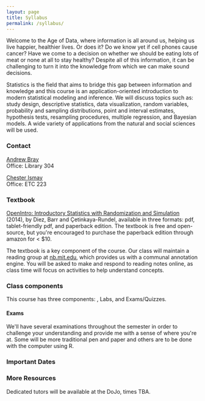 ```yaml
---
layout: page
title: Syllabus
permalink: /syllabus/
---
```


Welcome to the Age of Data, where information is all around us, helping us live 
happier, healthier lives. Or does it? Do we know yet if cell phones cause 
cancer? Have we come to a decision on whether we should be eating lots of meat 
or none at all to stay healthy? Despite all of this information, it can be 
challenging to turn it into the knowledge from which we can make sound
decisions.

Statistics is the field that aims to bridge this gap between information and 
knowledge and this course is an application-oriented introduction to modern 
statistical modeling and inference. We will discuss topics such as: study design, 
descriptive statistics, data visualization, random variables, probability and 
sampling distributions, point and interval estimates, hypothesis tests, 
resampling procedures, multiple regression, and Bayesian models. A wide variety 
of applications from the natural and social sciences will be used.

### Contact
[Andrew Bray](https://andrewpbray.github.io)  
Office: Library 304

[Chester Ismay](https://www.reed.edu/cis/about/staff/ismay.html)  
Office: ETC 223

### Textbook

[OpenIntro: Introductory Statistics with Randomization and Simulation](https://www.openintro.org/stat/textbook.php?stat_book=isrs) (2014),
by Diez, Barr and Çetinkaya-Rundel, available in three formats: pdf, 
tablet-friendly pdf, and paperback edition. The textbook is free and open-source,
but you're encouraged to purchase the paperback edition through amazon for < $10.

The textbook is a key component of the course. Our class will maintain a reading
group at [nb.mit.edu](http://nb.mit.edu), which provides us with a 
communal annotation engine. You will be asked to make and respond to reading 
notes online, as class time will focus on activities to help understand concepts.

### Class components

This course has three components: , Labs, and Exams/Quizzes.


#### Exams

We'll have several examinations throughout the semester in order to challenge
your understanding and provide me with a sense of where you're at. Some will
be more traditional pen and paper and others are to be done with the computer
using R.

### Important Dates


### More Resources

Dedicated tutors will be available at the DoJo, times TBA.